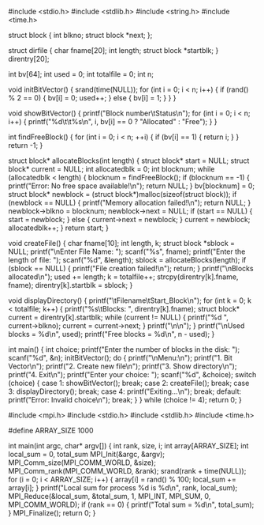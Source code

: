 #include <stdio.h>
#include <stdlib.h>
#include <string.h>
#include <time.h>

struct block {
    int blkno;
    struct block *next;
};

struct dirfile {
    char fname[20];
    int length;
    struct block *startblk;
} direntry[20];

int bv[64];
int used = 0;
int totalfile = 0;
int n;

void initBitVector() {
    srand(time(NULL));
    for (int i = 0; i < n; i++) {
        if (rand() % 2 == 0) {
            bv[i] = 0;
            used++;
        } else {
            bv[i] = 1;
        }
    }
}

void showBitVector() {
    printf("Block number\tStatus\n");
    for (int i = 0; i < n; i++) {
        printf("%d\t\t%s\n", i, bv[i] == 0 ? "Allocated" : "Free");
    }
}

int findFreeBlock() {
    for (int i = 0; i < n; ++i) {
        if (bv[i] == 1) {
            return i;
        }
    }
    return -1;
}

struct block* allocateBlocks(int length) {
    struct block* start = NULL;
    struct block* current = NULL;
    int allocatedblk = 0;
    int blocknum;
    while (allocatedblk < length) {
        blocknum = findFreeBlock();
        if (blocknum == -1) {
            printf("Error: No free space available!\n");
            return NULL;
        }
        bv[blocknum] = 0;
        struct block* newblock = (struct block*)malloc(sizeof(struct block));
        if (newblock == NULL) {
            printf("Memory allocation failed!\n");
            return NULL;
        }
        newblock->blkno = blocknum;
        newblock->next = NULL;
        if (start == NULL) {
            start = newblock;
        } else {
            current->next = newblock;
        }
        current = newblock;
        allocatedblk++;
    }
    return start;
}

void createFile() {
    char fname[10];
    int length, k;
    struct block *sblock = NULL;
    printf("\nEnter File Name: ");
    scanf("%s", fname);
    printf("Enter the length of file: ");
    scanf("%d", &length);
    sblock = allocateBlocks(length);
    if (sblock == NULL) {
        printf("File creation failed!\n");
        return;
    }
    printf("\nBlocks allocated\n");
    used += length;
    k = totalfile++;
    strcpy(direntry[k].fname, fname);
    direntry[k].startblk = sblock;
}

void displayDirectory() {
    printf("\tFilename\tStart_Block\n");
    for (int k = 0; k < totalfile; k++) {
        printf("%s\tBlocks: ", direntry[k].fname);
        struct block* current = direntry[k].startblk;
        while (current != NULL) {
            printf("%d ", current->blkno);
            current = current->next;
        }
        printf("\n\n");
    }
    printf("\nUsed blocks = %d\n", used);
    printf("Free blocks = %d\n", n - used);
}

int main() {
    int choice;
    printf("Enter the number of blocks in the disk: ");
    scanf("%d", &n);
    initBitVector();
    do {
        printf("\nMenu:\n");
        printf("1. Bit Vector\n");
        printf("2. Create new file\n");
        printf("3. Show directory\n");
        printf("4. Exit\n");
        printf("Enter your choice: ");
        scanf("%d", &choice);
        switch (choice) {
            case 1:
                showBitVector();
                break;
            case 2:
                createFile();
                break;
            case 3:
                displayDirectory();
                break;
            case 4:
                printf("Exiting...\n");
                break;
            default:
                printf("Error: Invalid choice\n");
                break;
        }
    } while (choice != 4);
    return 0;
}

#include <mpi.h>
#include <stdio.h>
#include <stdlib.h>
#include <time.h>

#define ARRAY_SIZE 1000

int main(int argc, char* argv[]) {
    int rank, size, i;
    int array[ARRAY_SIZE];
    int local_sum = 0, total_sum
    MPI_Init(&argc, &argv);
    MPI_Comm_size(MPI_COMM_WORLD, &size);
    MPI_Comm_rank(MPI_COMM_WORLD, &rank);
    srand(rank + time(NULL));
    for (i = 0; i < ARRAY_SIZE; i++) {
        array[i] = rand() % 100;
        local_sum += array[i];
    }
    printf("Local sum for process %d is %d\n", rank, local_sum);
    MPI_Reduce(&local_sum, &total_sum, 1, MPI_INT, MPI_SUM, 0, MPI_COMM_WORLD);
    if (rank == 0) {
        printf("Total sum = %d\n", total_sum);
    }
    MPI_Finalize();
    return 0;
}
